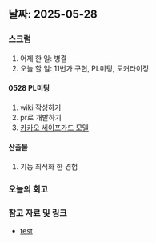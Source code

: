 ## 날짜: 2025-05-28

### 스크럼
1. 어제 한 일: 병결
2. 오늘 할 일: 11번가 구현, PL미팅, 도커라이징


#### 0528 PL미팅
1. wiki 작성하기
2. pr로 개발하기
3. [카카오 세이프가드 모델](https://tech.kakao.com/posts/705)

#### 산출물
1. 기능 최적화 한 경험


### 오늘의 회고
> 

### 참고 자료 및 링크
- [test](https://github.com/100-hours-a-week/14-YG-WIKI/wiki/AI-Wiki)
